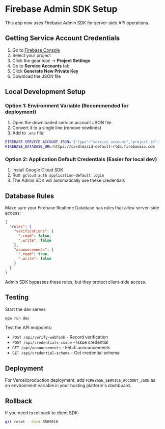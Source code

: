 # Firebase Admin SDK Setup

This app now uses Firebase Admin SDK for server-side API operations.

## Getting Service Account Credentials

1. Go to [Firebase Console](https://console.firebase.google.com/)
2. Select your project
3. Click the gear icon → **Project Settings**
4. Go to **Service Accounts** tab
5. Click **Generate New Private Key**
6. Download the JSON file

## Local Development Setup

### Option 1: Environment Variable (Recommended for deployment)

1. Open the downloaded service account JSON file
2. Convert it to a single line (remove newlines)
3. Add to `.env` file:

```bash
FIREBASE_SERVICE_ACCOUNT_JSON='{"type":"service_account","project_id":"cardlessid",...entire JSON here...}'
FIREBASE_DATABASE_URL=https://cardlessid-default-rtdb.firebaseio.com
```

### Option 2: Application Default Credentials (Easier for local dev)

1. Install Google Cloud SDK
2. Run: `gcloud auth application-default login`
3. The Admin SDK will automatically use these credentials

## Database Rules

Make sure your Firebase Realtime Database has rules that allow server-side access:

```json
{
  "rules": {
    "verifications": {
      ".read": false,
      ".write": false
    },
    "announcements": {
      ".read": true,
      ".write": false
    }
  }
}
```

Admin SDK bypasses these rules, but they protect client-side access.

## Testing

Start the dev server:
```bash
npm run dev
```

Test the API endpoints:
- `POST /api/verify-webhook` - Record verification
- `POST /api/credentials-issue` - Issue credential
- `GET /api/announcements` - Fetch announcements
- `GET /api/credential-schema` - Get credential schema

## Deployment

For Vercel/production deployment, add `FIREBASE_SERVICE_ACCOUNT_JSON` as an environment variable in your hosting platform's dashboard.

## Rollback

If you need to rollback to client SDK:
```bash
git reset --hard 8509018
```
